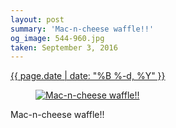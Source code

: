 ```yaml
---
layout: post
summary: 'Mac-n-cheese waffle!!'
og_image: 544-960.jpg
taken: September 3, 2016
---
```


<div class="post">
 <time>
  <a href="/544">
   {{ page.date | date: "%B %-d, %Y" }}
  </a>
 </time>
 <a href="/544">
  <figure data-taken="9/3/2016">
   <img alt="Mac-n-cheese waffle!!" sizes="(min-width: 700px) 50vw, calc(100vw - 2rem)" src="{{ site.assets_url }}/544-480.jpg" srcset="{{ site.assets_url }}/544-240.jpg 240w, {{ site.assets_url }}/544-480.jpg 480w, {{ site.assets_url }}/544-720.jpg 720w, {{ site.assets_url }}/544-960.jpg 960w"/>
  </figure>
 </a>
 <span>
  Mac-n-cheese waffle!!
 </span>
</div>
